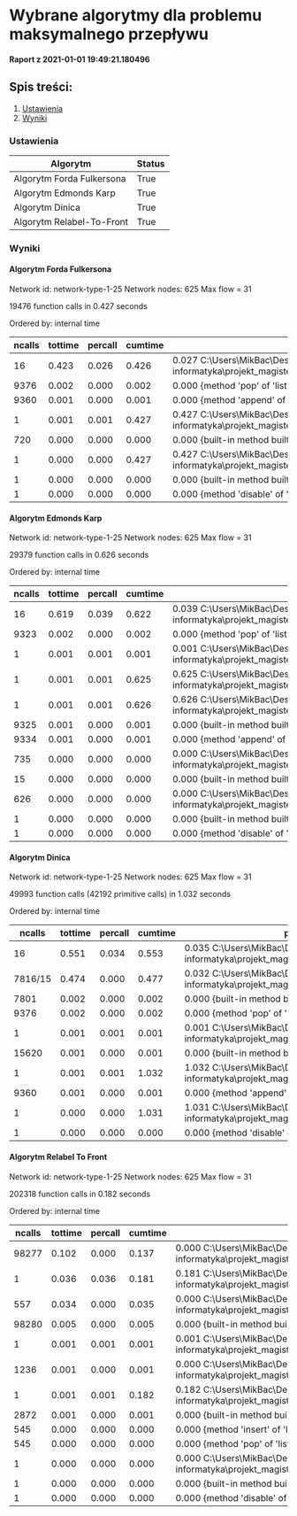 # Wybrane algorytmy dla problemu maksymalnego przepływu
#### Raport z 2021-01-01 19:49:21.180496

## Spis treści:
1. [Ustawienia](#ustawienia)
2. [Wyniki](#wyniki)
### Ustawienia
| Algorytm | Status |
| --- | --- |
| Algorytm Forda Fulkersona | True|
| Algorytm Edmonds Karp | True|
| Algorytm Dinica | True|
| Algorytm Relabel-To-Front | True|

### Wyniki 
#### Algorytm Forda Fulkersona
Network id: network-type-1-25
Network nodes: 625
Max flow = 31

19476 function calls in 0.427 seconds

Ordered by: internal time

| ncalls|tottime|percall|cumtime|percall filename:lineno(function)| 
|---|---|---|---|---|
|16|0.423|0.026|0.426|0.027 C:\Users\MikBac\Desktop\Praca-magisterska-informatyka\projekt_magisterski\algorithms\FordFulkerson.py:10(get_breadth_first_search)|
|9376|0.002|0.000|0.002|0.000 {method 'pop' of 'list' objects}|
|9360|0.001|0.000|0.001|0.000 {method 'append' of 'list' objects}|
|1|0.001|0.001|0.427|0.427 C:\Users\MikBac\Desktop\Praca-magisterska-informatyka\projekt_magisterski\algorithms\FordFulkerson.py:31(run_core)|
|720|0.000|0.000|0.000|0.000 {built-in method builtins.min}|
|1|0.000|0.000|0.427|0.427 C:\Users\MikBac\Desktop\Praca-magisterska-informatyka\projekt_magisterski\algorithms\FordFulkerson.py:56(algorithm_ford_fulkerson)|
|1|0.000|0.000|0.000|0.000 {built-in method builtins.len}|
|1|0.000|0.000|0.000|0.000 {method 'disable' of '_lsprof.Profiler' objects}|
#### Algorytm Edmonds Karp
Network id: network-type-1-25
Network nodes: 625
Max flow = 31

29379 function calls in 0.626 seconds

Ordered by: internal time

| ncalls|tottime|percall|cumtime|percall filename:lineno(function)| 
|---|---|---|---|---|
|16|0.619|0.039|0.622|0.039 C:\Users\MikBac\Desktop\Praca-magisterska-informatyka\projekt_magisterski\algorithms\EdmondsKarp.py:10(get_breadth_first_search)|
|9323|0.002|0.000|0.002|0.000 {method 'pop' of 'list' objects}|
|1|0.001|0.001|0.001|0.001 C:\Users\MikBac\Desktop\Praca-magisterska-informatyka\projekt_magisterski\algorithms\EdmondsKarp.py:28(<listcomp>)|
|1|0.001|0.001|0.625|0.625 C:\Users\MikBac\Desktop\Praca-magisterska-informatyka\projekt_magisterski\algorithms\EdmondsKarp.py:26(run_core)|
|1|0.001|0.001|0.626|0.626 C:\Users\MikBac\Desktop\Praca-magisterska-informatyka\projekt_magisterski\algorithms\EdmondsKarp.py:39(algorithm_edmonds_karp)|
|9325|0.001|0.000|0.001|0.000 {built-in method builtins.len}|
|9334|0.001|0.000|0.001|0.000 {method 'append' of 'list' objects}|
|735|0.000|0.000|0.000|0.000 C:\Users\MikBac\Desktop\Praca-magisterska-informatyka\projekt_magisterski\algorithms\EdmondsKarp.py:31(<genexpr>)|
|15|0.000|0.000|0.000|0.000 {built-in method builtins.min}|
|626|0.000|0.000|0.000|0.000 C:\Users\MikBac\Desktop\Praca-magisterska-informatyka\projekt_magisterski\algorithms\EdmondsKarp.py:36(<genexpr>)|
|1|0.000|0.000|0.000|0.000 {built-in method builtins.sum}|
|1|0.000|0.000|0.000|0.000 {method 'disable' of '_lsprof.Profiler' objects}|
#### Algorytm Dinica
Network id: network-type-1-25
Network nodes: 625
Max flow = 31

49993 function calls (42192 primitive calls) in 1.032 seconds

Ordered by: internal time

| ncalls|tottime|percall|cumtime|percall filename:lineno(function)| 
|---|---|---|---|---|
|16|0.551|0.034|0.553|0.035 C:\Users\MikBac\Desktop\Praca-magisterska-informatyka\projekt_magisterski\algorithms\Dinic.py:13(get_breadth_first_search)|
|7816/15|0.474|0.000|0.477|0.032 C:\Users\MikBac\Desktop\Praca-magisterska-informatyka\projekt_magisterski\algorithms\Dinic.py:28(send_flow)|
|7801|0.002|0.000|0.002|0.000 {built-in method builtins.min}|
|9376|0.002|0.000|0.002|0.000 {method 'pop' of 'list' objects}|
|1|0.001|0.001|0.001|0.001 C:\Users\MikBac\Desktop\Praca-magisterska-informatyka\projekt_magisterski\algorithms\Dinic.py:51(<listcomp>)|
|15620|0.001|0.000|0.001|0.000 {built-in method builtins.len}|
|1|0.001|0.001|1.032|1.032 C:\Users\MikBac\Desktop\Praca-magisterska-informatyka\projekt_magisterski\algorithms\Dinic.py:58(algorithm_dinic)|
|9360|0.001|0.000|0.001|0.000 {method 'append' of 'list' objects}|
|1|0.000|0.000|1.031|1.031 C:\Users\MikBac\Desktop\Praca-magisterska-informatyka\projekt_magisterski\algorithms\Dinic.py:48(run_core)|
|1|0.000|0.000|0.000|0.000 {method 'disable' of '_lsprof.Profiler' objects}|
#### Algorytm Relabel To Front
Network id: network-type-1-25
Network nodes: 625
Max flow = 31

202318 function calls in 0.182 seconds

Ordered by: internal time

| ncalls|tottime|percall|cumtime|percall filename:lineno(function)| 
|---|---|---|---|---|
|98277|0.102|0.000|0.137|0.000 C:\Users\MikBac\Desktop\Praca-magisterska-informatyka\projekt_magisterski\algorithms\RelabelToFront.py:27(discharge)|
|1|0.036|0.036|0.181|0.181 C:\Users\MikBac\Desktop\Praca-magisterska-informatyka\projekt_magisterski\algorithms\RelabelToFront.py:40(run_core)|
|557|0.034|0.000|0.035|0.000 C:\Users\MikBac\Desktop\Praca-magisterska-informatyka\projekt_magisterski\algorithms\RelabelToFront.py:19(relabel)|
|98280|0.005|0.000|0.005|0.000 {built-in method builtins.len}|
|1|0.001|0.001|0.001|0.001 C:\Users\MikBac\Desktop\Praca-magisterska-informatyka\projekt_magisterski\algorithms\RelabelToFront.py:42(<listcomp>)|
|1236|0.001|0.000|0.001|0.000 C:\Users\MikBac\Desktop\Praca-magisterska-informatyka\projekt_magisterski\algorithms\RelabelToFront.py:11(push)|
|1|0.001|0.001|0.182|0.182 C:\Users\MikBac\Desktop\Praca-magisterska-informatyka\projekt_magisterski\algorithms\RelabelToFront.py:68(algorithm_relabel_to_front)|
|2872|0.001|0.000|0.001|0.000 {built-in method builtins.min}|
|545|0.000|0.000|0.000|0.000 {method 'insert' of 'list' objects}|
|545|0.000|0.000|0.000|0.000 {method 'pop' of 'list' objects}|
|1|0.000|0.000|0.000|0.000 C:\Users\MikBac\Desktop\Praca-magisterska-informatyka\projekt_magisterski\algorithms\RelabelToFront.py:47(<listcomp>)|
|1|0.000|0.000|0.000|0.000 {built-in method builtins.sum}|
|1|0.000|0.000|0.000|0.000 {method 'disable' of '_lsprof.Profiler' objects}|

